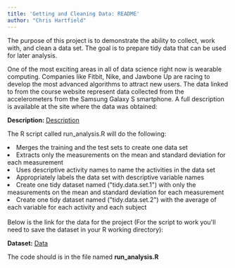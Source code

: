 ```yaml
---
title: 'Getting and Cleaning Data: README'
author: "Chris Hartfield"
---
```


The purpose of this project is to demonstrate the ability to collect, work with, and clean a data set. The goal is to prepare tidy data that can be used for later analysis.   

One of the most exciting areas in all of data science right now is wearable computing. Companies like Fitbit, Nike, and Jawbone Up are racing to develop the most advanced algorithms to attract new users. The data linked to from the course website represent data collected from the accelerometers from the Samsung Galaxy S smartphone. A full description is available at the site where the data was obtained:  

<b>Description:</b> <u>[Description](http://archive.ics.uci.edu/ml/datasets/Human+Activity+Recognition+Using+Smartphones "Description")</u> 

The R script called run_analysis.R will do the following:
<li>Merges the training and the test sets to create one data set</li>
<li>Extracts only the measurements on the mean and standard deviation for each measurement</li>
<li>Uses descriptive activity names to name the activities in the data set</li>
<li>Appropriately labels the data set with descriptive variable names</li>
<li>Create one tidy dataset named ("tidy.data.set.1") with only the measurements on the mean and standard deviation for each measurement</li>
<li>Create one tidy dataset named ("tidy.data.set.2") with the average of each variable for each activity and each subject</li>
</br>
Below is the link for the data for the project (For the script to work you'll need to save the dataset in your R working directory): 

<b>Dataset:</b> <u>[Data](https://d396qusza40orc.cloudfront.net/getdata%2Fprojectfiles%2FUCI%20HAR%20Dataset.zip "Data")</u>

The code should is in the file named <b>run_analysis.R</b>
